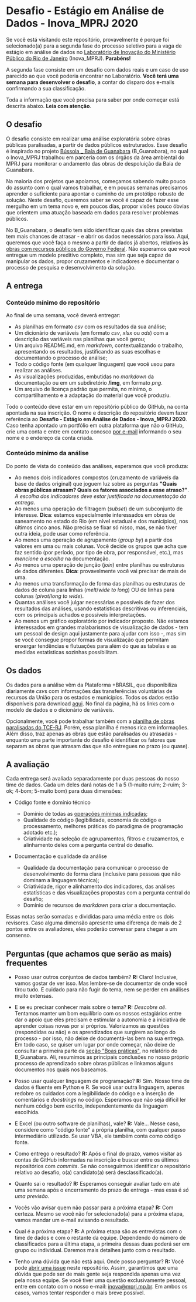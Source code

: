 # Desafio - Estágio em Análise de Dados - Inova_MPRJ 2020

Se você está visitando este repositório, provavelmente é porque foi selecionado(a) para a segunda fase do processo seletivo para a vaga de estágio em análise de dados no [Laboratório de Inovação do Ministério Público do Rio de Janeiro](http://www.mprj.mp.br/inova) (Inova_MPRJ). **Parabéns!**

A segunda fase consiste em um desafio com dados reais e um caso de uso parecido ao que você poderia encontrar no Laboratório. **Você terá uma semana para desenvolver o desafio**, a contar do disparo dos e-mails confirmando a sua classificação. 

Toda a informação que você precisa para saber por onde começar está descrita abaixo. **Leia com atenção**.


## O desafio

O desafio consiste em realizar uma análise exploratória sobre obras públicas paralisadas, a partir de dados públicos estruturados. Esse desafio é inspirado no projeto [Bússola _ Baía de Guanabara](http://www.mprj.mp.br/inova/baiaguanabara) (B_Guanabara), no qual o Inova_MPRJ trabalhou em parceria com os órgãos da área ambiental do MPRJ para monitorar o andamento das obras de despoluição da Baía de Guanabara.

Na maioria dos projetos que apoiamos, começamos sabendo muito pouco do assunto com o qual vamos trabalhar, e em poucas semanas precisamos aprender o suficiente para apontar o caminho de um protótipo robusto de solução. Neste desafio, queremos saber se você é capaz de fazer esse mergulho em um tema novo e, em poucos dias, propor visões pouco óbvias que orientem uma atuação baseada em dados para resolver problemas públicos.

No B_Guanabara, o desafio tem sido identificar quais das obras previstas tem mais chances de atrasar - e abrir os dados necessários para isso. Aqui, queremos que você faça o mesmo a partir de dados já abertos, relativos às [obras com recursos públicos do Governo Federal](http://plataformamaisbrasil.gov.br/sobre-a-plataforma). Não esperamos que você entregue um modelo preditivo completo, mas sim que seja capaz de manipular os dados, propor cruzamentos e indicadores e documentar o processo de pesquisa e desenvolvimento da solução.


## A entrega

### Conteúdo mínimo do repositório

Ao final de uma semana, você deverá entregar:

- As planilhas em formato *csv* com os resultados da sua análise;
- Um dicionário de variáveis (em formato *csv*, *xlsx* ou *ods*) com a descrição das variáveis nas planilhas que você gerou;
- Um arquivo README.md, em *markdown*, contextualizando o trabalho, apresentando os resultados, justificando as suas escolhas e documentando o processo de análise;
- Todo o código fonte (em qualquer linguagem) que você usou para realizar as análises.
- As visualizações produzidas, embutidas no *markdown* da documentação ou em um subdiretório **/img**, em formato *png*.
- Um arquivo de licença padrão que permita, no mínimo, o compartilhamento e a adaptação do material que você produziu.

Todo o conteúdo deve estar em um repositório público do GitHub, na conta apontada na sua inscrição. O nome e descrição do repositório devem fazer referência ao **Desafio - Estágio em Análise de Dados - Inova_MPRJ 2020**. Caso tenha apontado um portfólio em outra plataforma que não o GitHub, crie uma conta e entre em contato conosco [por e-mail](mailto:inova@mprj.mp.br) informando o seu nome e o endereço da conta criada.


### Conteúdo mínimo da análise

Do ponto de vista do conteúdo das análises, esperamos que você produza:

- Ao menos dois indicadores compostos (cruzamento de variáveis da base de dados original) que joguem luz sobre as perguntas **"Quais obras públicas atrasam? Quais os fatores associados a esse atraso?"**. *A escolha dos indicadores deve estar justificada na documentação da entrega*.
- Ao menos uma operação de filtragem (*subset*) de um subconjunto de interesse. **Dica**: estamos especialmente interessados em obras de saneamento no estado do Rio (em nível estadual e dos municípios), nos últimos cinco anos. Não precisa se fixar só nisso, mas, se não tiver outra ideia, pode usar como referência.
- Ao menos uma operação de agrupamento (*group by*) a partir dos valores em uma ou mais colunas. Você decide os grupos que acha que faz sentido (por período, por tipo de obra, por responsável, etc.), mas *mencione a escolha* na documentação.
- Ao menos uma operação de junção (*join*) entre planilhas ou estruturas de dados diferentes. **Dica**: provavelmente você vai precisar de mais de uma.
- Ao menos uma transformação de forma das planilhas ou estruturas de dados de coluna para linhas (*melt*/*wide to long*) OU de linhas para colunas (*pivot*/*long to wide*).
- Quantas análises você julgar necessárias e possíveis de fazer dos resultados das análises, usando estatísticas descritivas ou inferenciais, com os principais achados e possíveis interpretações.
- Ao menos um gráfico exploratório por indicador proposto. Não estamos interessados em grandes malabarismos de visualização de dados - tem um pessoal de design aqui justamente para ajudar com isso -, mas sim se você consegue propor formas de visualização que permitam enxergar tendências e flutuações para além do que as tabelas e as medidas estatísticas sozinhas possibilitam.


## Os dados

Os dados para a análise vêm da Plataforma +BRASIL, que disponibiliza diariamente *csv*s com informações das transferências voluntárias de recursos da União para os estados e municípíos. Todos os dados estão disponíveis para download [aqui](http://plataformamaisbrasil.gov.br/download-de-dados). No final da página, há os links com o modelo de dados e o dicionário de variáveis.

Opcionalmente, você pode trabalhar também com a [planilha de obras paralisadas do TCE-RJ](https://tcerj365-my.sharepoint.com/:x:/g/personal/rpsvc_tcerj365_onmicrosoft_com/EXVQpfiICt1FqHF1ETwNmJEBqJgv-8u0fRzPDz6MegGMxQ?rtime=bw1uly8o2Eg). Porém, essa planilha é menos rica em informações. Além disso, traz apenas as obras que estão paralisadas ou atrasadas - enquanto uma parte importante do desafio é identificar os fatores que separam as obras que atrasam das que são entregues no prazo (ou quase).


## A avaliação

Cada entrega será avaliada separadamente por duas pessoas do nosso time de dados. Cada um deles dará notas de 1 a 5 (1-muito ruim; 2-ruim; 3-ok; 4-bom; 5-muito bom) para duas dimensões:

- Código fonte e domínio técnico
    - Domínio de todas as [operações mínimas indicadas](https://github.com/Inova-MPRJ/desafio-estagio-inova/blob/master/README.md#conte%C3%BAdo-m%C3%ADnimo-da-an%C3%A1lise);
    - Qualidade do código (legibilidade, economia de código e processamento, melhores práticas do paradigma de programação adotado etc.);
    - Criatividade na seleção de agrupamentos, filtros e cruzamentos, e alinhamento deles com a pergunta central do desafio.

- Documentação e qualidade da análise
    - Qualidade da documentação para comunicar o processo de desenvolvimento de forma clara (inclusive para pessoas que não dominam a linguagem técnica);
    - Criatividade, rigor e alinhamento dos indicadores, das análises estatísticas e das visualizações propostas com a pergunta central do desafio;
    - Domínio de recursos de *markdown* para criar a documentação.

Essas notas serão somadas e divididas para uma média entre os dois revisores. Caso alguma dimensão apresente uma diferença de mais de 2 pontos entre os avaliadores, eles poderão conversar para chegar a um consenso.


## Perguntas (que achamos que serão as mais) frequentes

- Posso usar outros conjuntos de dados também?
**R:** Claro! Inclusive, vamos gostar de ver isso. Mas lembre-se de documentar de onde você tirou tudo. E cuidado para não fugir do tema, nem se perder em análises muito extensas.

- E se eu precisar conhecer mais sobre o tema?
**R:** *Descobre aê*. Tentamos manter um bom equilíbrio com os nossos estagiários entre dar o apoio que eles precisam e estimular a autonomia e a iniciativa de aprender coisas novas por si próprios. Valorizamos as questões (respondidas ou não) e os aprendizados que surgirem ao longo do processo - por isso, não deixe de documentá-las bem na sua entrega.
Em todo caso, se quiser um lugar por onde começar, não deixe de consultar a primeira parte da [seção "Boas práticas"](http://www.mprj.mp.br/documents/20184/1478516/index.html/#secao6), no relatório do B_Guanabara. Ali, resumimos as principais conclusões no nosso próprio processo de aprendizado sobre obras públicas e linkamos alguns documentos nos quais nos baseamos.

- Posso usar qualquer linguagem de programação?
**R:** Sim. Nosso time de dados é fluente em Python e R. Se você usar outra linguagem, apenas redobre os cuidados com a legibilidade do código e a inserção de comentários e *docstrings* no código. Esperamos que não seja difícil ler nenhum código bem escrito, independentemente da linguagem escolhida.

- E Excel (ou outro software de planilhas), vale?
**R:** Vale... Nesse caso, considere como "código fonte" a própria planilha, com qualquer passo intermediário utilizado. Se usar VBA, ele também conta como código fonte.

- Como entrego o resultado?
**R:** Após o final do prazo, vamos visitar as contas de GitHub informadas na inscrição e buscar entre os últimos repositórios com *commits*. Se não conseguirmos identificar o repositório relativo ao desafio, o(a) candidato(a) será desclassificado(a).

- Quanto sai o resultado?
**R:** Esperamos conseguir avaliar tudo em até uma semana após o encerramento do prazo de entrega - mas essa é *só uma previsão*.

- Vocês vão avisar quem não passar para a próxima etapa?
**R:** Com certeza. Mesmo se você não for selecionado(a) para a próxima etapa, vamos mandar um e-mail avisando o resultado.

- Qual é a próxima etapa?
**R:** A próxima etapa são as entrevistas com o time de dados e com o restante da equipe. Dependendo do número de classificados para a última etapa, a primeira dessas duas poderá ser em grupo ou individual. Daremos mais detalhes junto com o resultado.

- Tenho uma dúvida que não está aqui. Onde posso perguntar?
**R:** Você pode [abrir uma issue](https://github.com/Inova-MPRJ/desafio-estagio-inova/issues) neste repositório. Assim, garantimos que uma dúvida que pode ser de mais gente seja respondida apenas uma vez pela nossa equipe.
Se você tiver uma questão exclusivamente pessoal, entre em contato com o nosso e-mail: [inova@mprj.mp.br](mailto:inova@mprj.mp.br). Em ambos os casos, vamos tentar responder o mais breve possível.
